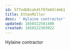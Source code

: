 ```yaml
---
id: 577odb8zah4tf87m84l4mb1
title: EthanMiller
desc: ' Hylaine contractor'
updated: 1656522581400
created: 1656522303922
---
```

 Hylaine contractor
